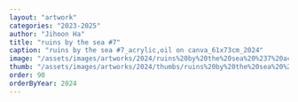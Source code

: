 ```yaml
---
layout: "artwork"
categories: "2023-2025"
author: "Jihoon Ha"
title: "ruins by the sea #7"
caption: "ruins by the sea #7_acrylic,oil on canva_61x73cm_2024"
image: "/assets/images/artworks/2024/ruins%20by%20the%20sea%20%237%20acrylic%2Coil%20on%20canva%2061x73cm%202024.jpg"
thumb: "/assets/images/artworks/2024/thumbs/ruins%20by%20the%20sea%20%237%20acrylic%2Coil%20on%20canva%2061x73cm%202024.jpg"
order: 90
orderByYear: 2024
---
```

